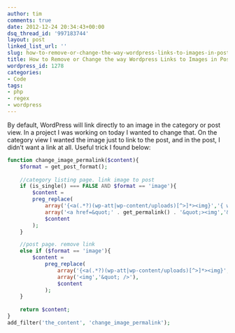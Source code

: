 ```yaml
---
author: tim
comments: true
date: 2012-12-24 20:34:43+00:00
dsq_thread_id: '997183744'
layout: post
linked_list_url: ''
slug: how-to-remove-or-change-the-way-wordpress-links-to-images-in-posts
title: How to Remove or Change the way Wordpress Links to Images in Posts
wordpress_id: 1278
categories:
- Code
tags:
- php
- regex
- wordpress
---
```


By default, WordPress will link directly to an image in the category or post view.  In a project I was working on today I wanted to change that. On the category view I wanted the image just to link to the post, and in the post, I didn’t want a link at all. Useful trick I found below:

```PHP
function change_image_permalink($content){
	$format = get_post_format();
 
	//category listing page. link image to post
	if (is_single() === FALSE AND $format == 'image'){
		$content =
		preg_replace(
			array('{<a(.*?)(wp-att|wp-content/uploads)[^>]*><img}','{ wp-image-[0-9]*&quot; /></a>}'),
			array('<a href=&quot;' . get_permalink() . '&quot;><img','&quot; /></a>'),
			$content
		);
	}

	//post page. remove link
	else if ($format == 'image'){
		$content =
			preg_replace(
				array('{<a(.*?)(wp-att|wp-content/uploads)[^>]*><img}','{ wp-image-[0-9]*&quot; /></a>}'),
				array('<img','&quot; />'),
				$content
			);
	}
	
	return $content;
}
add_filter('the_content', 'change_image_permalink');
```